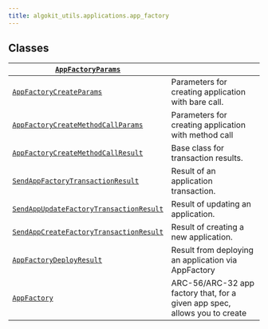 ```yaml
---
title: algokit_utils.applications.app_factory
---
```

## Classes

| [`AppFactoryParams`](#algokit_utils.applications.app_factory.AppFactoryParams)                                                                |                                                                            |
|------------------------------------------------------------------------------------------------------------------------------------------------------------------|----------------------------------------------------------------------------|
| [`AppFactoryCreateParams`](#algokit_utils.applications.app_factory.AppFactoryCreateParams)                                              | Parameters for creating application with bare call.                        |
| [`AppFactoryCreateMethodCallParams`](#algokit_utils.applications.app_factory.AppFactoryCreateMethodCallParams)                | Parameters for creating application with method call                       |
| [`AppFactoryCreateMethodCallResult`](#algokit_utils.applications.app_factory.AppFactoryCreateMethodCallResult)                | Base class for transaction results.                                        |
| [`SendAppFactoryTransactionResult`](#algokit_utils.applications.app_factory.SendAppFactoryTransactionResult)                   | Result of an application transaction.                                      |
| [`SendAppUpdateFactoryTransactionResult`](#algokit_utils.applications.app_factory.SendAppUpdateFactoryTransactionResult) | Result of updating an application.                                         |
| [`SendAppCreateFactoryTransactionResult`](#algokit_utils.applications.app_factory.SendAppCreateFactoryTransactionResult) | Result of creating a new application.                                      |
| [`AppFactoryDeployResult`](#algokit_utils.applications.app_factory.AppFactoryDeployResult)                                              | Result from deploying an application via AppFactory                        |
| [`AppFactory`](#algokit_utils.applications.app_factory.AppFactory)                                                                                  | ARC-56/ARC-32 app factory that, for a given app spec, allows you to create |